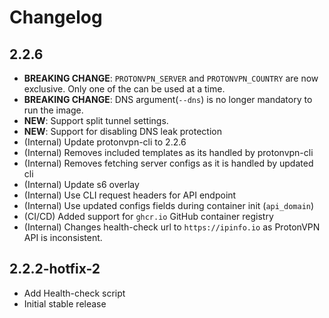 # Changelog

## 2.2.6

- **BREAKING CHANGE**: `PROTONVPN_SERVER` and `PROTONVPN_COUNTRY` are now exclusive. Only one of the can be used at a time.
- **BREAKING CHANGE**: DNS argument(`--dns`) is no longer mandatory to run the image.
- **NEW**: Support split tunnel settings.
- **NEW**: Support for disabling DNS leak protection
- (Internal) Update protonvpn-cli to 2.2.6
- (Internal) Removes included templates as its handled by protonvpn-cli
- (Internal) Removes fetching server configs as it is handled by updated cli
- (Internal) Update s6 overlay
- (Internal) Use CLI request headers for API endpoint
- (Internal) Use updated configs fields during container init (`api_domain`)
- (CI/CD) Added support for `ghcr.io` GitHub container registry
- (Internal) Changes health-check url to `https://ipinfo.io` as ProtonVPN API is inconsistent.

## 2.2.2-hotfix-2

- Add Health-check script
- Initial stable release
